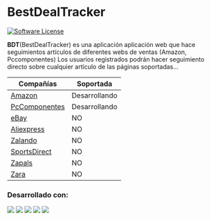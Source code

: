 # BestDealTracker

[![Software License](https://img.shields.io/badge/license-MIT-brightgreen.svg?style=flat-square)](LICENSE)

**BDT**(BestDealTracker) es una aplicación aplicación web que hace seguimientos artículos de diferentes webs de ventas (Amazon, Pccomponentes)
Los usuarios registrados podrán hacer seguimiento directo sobre cualquier artículo de las páginas soportadas...

| Compañías     | Soportada     |
| --- | --- |
| [Amazon]("www.amazon.com") | Desarrollando |
| [PcComponentes]("www.pccomponentes.com") | Desarrollando |
| [eBay]("www.ebay.es") | NO |
| [Aliexpress]("www.aliexpress.com") | NO |
| [Zalando]("www.zalando.es") | NO |
| [SportsDirect]("www.SportsDirect.com") | NO |
| [Zapals]("www.zapals.com") | NO |
| [Zara]("www.zara.com") | NO |

### Desarrollado con:
![](https://upload.wikimedia.org/wikipedia/en/2/20/Pivotal_Java_Spring_Logo.png)
![](http://7lrxvd.com1.z0.glb.clouddn.com/jsoup-intro-1024x341.jpg)
![](http://khashabawy.com/blog/wp-content/uploads/2014/12/WebComponentsPolymer.png)
![](https://webassets.mongodb.com/_com_assets/cms/MongoDB-Logo-5c3a7405a85675366beb3a5ec4c032348c390b3f142f5e6dddf1d78e2df5cb5c.png)
![](http://cocoamental.com/wp-content/uploads/2015/12/angularjs.png)
